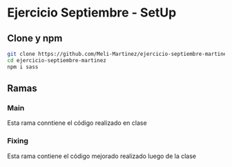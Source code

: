 # Ejercicio Septiembre - SetUp

## Clone y npm
```bash
git clone https://github.com/Meli-Martinez/ejercicio-septiembre-martinez.git
cd ejercicio-septiembre-martinez
npm i sass
```
## Ramas
### Main
Esta rama conntiene el código realizado en clase

### Fixing
Esta rama contiene el código mejorado realizado luego de la clase
